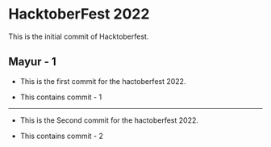 # HacktoberFest 2022

This is the initial commit of Hacktoberfest.

## Mayur - 1

* This is the first commit for the hactoberfest 2022.

* This contains commit - 1


______
* This is the Second commit for the hactoberfest 2022.

* This contains commit - 2

